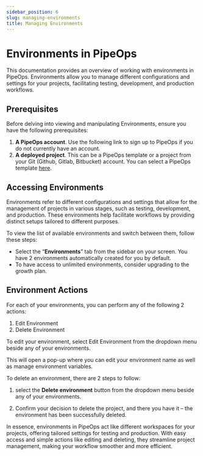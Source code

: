 ```yaml
---
sidebar_position: 6
slug: managing-environments
title: Managing Environments
---
```


# Environments in PipeOps

This documentation provides an overview of working with environments in PipeOps. Environments allow you to manage different configurations and settings for your projects, facilitating testing, development, and production workflows.

## Prerequisites

Before delving into viewing and manipulating Environments, ensure you have the following prerequisites:

1. **A PipeOps account**. Use the following link to sign up to PipeOps if you do not currently have an account.
2. **A deployed project**. This can be a PipeOps template or a project from your Git (Github, Gitlab, Bitbucket) account. You can select a PipeOps template [here](https://github.com/orgs/pipeops-dev/repositories).

## Accessing Environments

Environments refer to different configurations and settings that allow for the management of projects in various stages, such as testing, development, and production. These environments help facilitate workflows by providing distinct setups tailored to different purposes.

To view the list of available environments and switch between them, follow these steps:

- Select the “**Environments**” tab from the sidebar on your screen. You have 2 environments automatically created for you by default.
- To have access to unlimited environments, consider upgrading to the growth plan.

## Environment Actions

For each of your environments, you can perform any of the following 2 actions:
1. Edit Environment
2. Delete Environment

To edit your environment, select Edit Environment from the dropdown menu beside any of your environments.

This will open a pop-up where you can edit your environment name as well as manage environment variables.

To delete an environment, there are 2 steps to follow:

1. select the **Delete environment** button from the dropdown menu beside any of your environments.

2. Confirm your decision to delete the project, and there you have it – the environment has been successfully deleted.

In essence, environments in PipeOps act like different workspaces for your projects, offering tailored settings for testing and production. With easy access and simple actions like editing and deleting, they streamline project management, making your workflow smoother and more efficient.